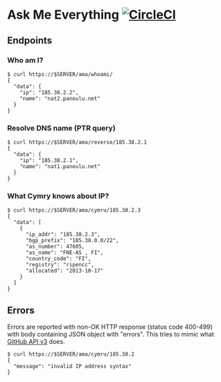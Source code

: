 # Ask Me Everything [![CircleCI](https://circleci.com/gh/HowNetWorks/ama.svg?style=svg)](https://circleci.com/gh/HowNetWorks/ama)

## Endpoints

### Who am I?

```console
$ curl https://$SERVER/ama/whoami/
{
  "data": {
    "ip": "185.38.2.2",
    "name": "nat2.panoulu.net"
  }
}
```

### Resolve DNS name (PTR query)

```console
$ curl https://$SERVER/ama/reverse/185.38.2.1
{
  "data": {
    "ip": "185.38.2.1",
    "name": "nat1.panoulu.net"
  }
}
```

### What Cymry knows about IP?

```console
$ curl https://$SERVER/ama/cymru/185.38.2.3
{
  "data": [
    {
      "ip_addr": "185.38.2.3",
      "bgp_prefix": "185.38.0.0/22",
      "as_number": 47605,
      "as_name": "FNE-AS , FI",
      "country_code": "FI",
      "registry": "ripencc",
      "allocated": "2013-10-17"
    }
  ]
}
```

## Errors

Errors are reported with non-OK HTTP response (status code 400-499)
with body containing JSON object with "errors". This tries to mimic
what [GitHub API v3](https://developer.github.com/v3/#client-errors)
does.

```console
$ curl https://$SERVER/ama/cymru/185.38.2
{
  "message": "invalid IP address syntax"
}
```
